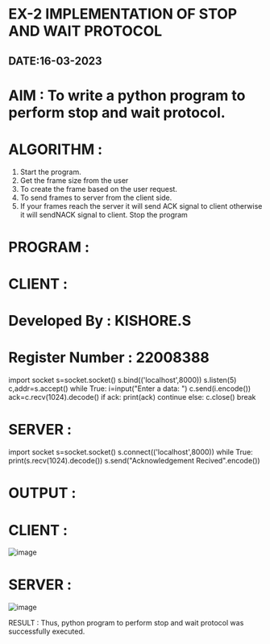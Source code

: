 # EX-2 IMPLEMENTATION OF STOP AND WAIT PROTOCOL

## DATE:16-03-2023

# AIM : To write a python program to perform stop and wait protocol.


# ALGORITHM :
1. Start the program.
2. Get the frame size from the user
3. To create the frame based on the user request.
4. To send frames to server from the client side.
5. If your frames reach the server it will send ACK signal to client otherwise it will sendNACK signal to client.
   Stop the program

# PROGRAM :
# CLIENT :
# Developed By : KISHORE.S
# Register Number : 22008388
import socket
s=socket.socket()
s.bind(('localhost',8000))
s.listen(5)
c,addr=s.accept()
while True:
    i=input("Enter a data: ")
    c.send(i.encode())
    ack=c.recv(1024).decode()
    if ack:
        print(ack)
        continue
    else:
        c.close()
        break

# SERVER :

import socket
s=socket.socket()
s.connect(('localhost',8000))
while True:
    print(s.recv(1024).decode())
    s.send("Acknowledgement Recived".encode())
# OUTPUT :

# CLIENT :
![image](https://github.com/Kishore2o/EX-2/assets/118679883/50bcdc11-e4de-4b5b-bd92-ad7b72d281e7)

# SERVER :
![image](https://github.com/Kishore2o/EX-2/assets/118679883/edef0328-a979-46ca-9bec-2cef58a005e5)


RESULT :
Thus, python program to perform stop and wait protocol was successfully executed.


